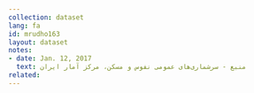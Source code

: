 ```yaml
---
collection: dataset
lang: fa
id: mrudho163
layout: dataset
notes: 
- date: Jan. 12, 2017
  text: منبع - سرشماری‌های عمومی نفوس و مسکن، مرکز آمار ایران
related:
---
```

